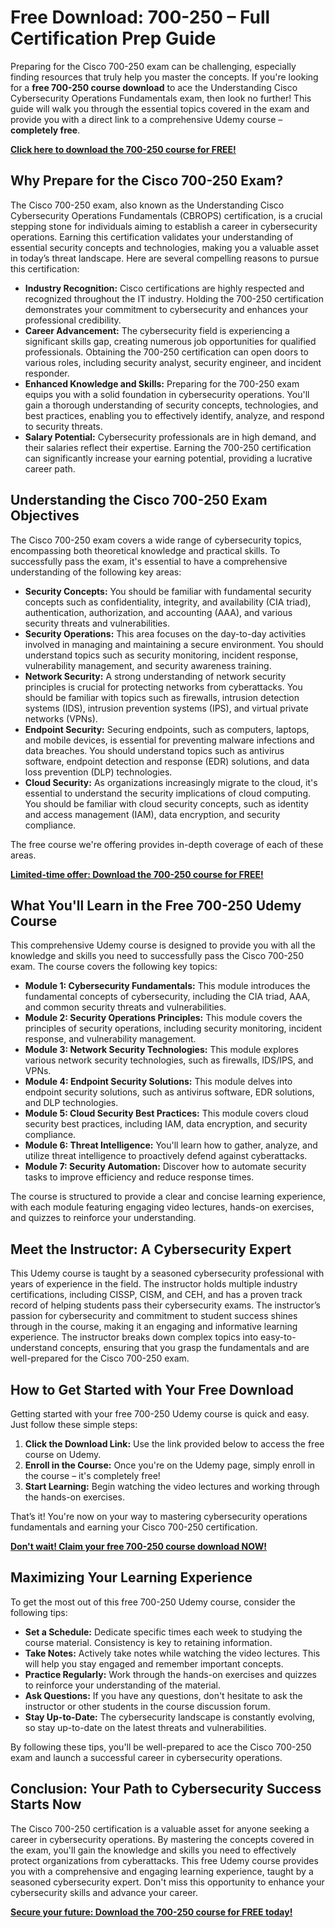 # Free Download: 700-250 – Full Certification Prep Guide

Preparing for the Cisco 700-250 exam can be challenging, especially finding resources that truly help you master the concepts. If you're looking for a **free 700-250 course download** to ace the Understanding Cisco Cybersecurity Operations Fundamentals exam, then look no further! This guide will walk you through the essential topics covered in the exam and provide you with a direct link to a comprehensive Udemy course – **completely free**.

[**Click here to download the 700-250 course for FREE!**](https://udemywork.com/700-250)

## Why Prepare for the Cisco 700-250 Exam?

The Cisco 700-250 exam, also known as the Understanding Cisco Cybersecurity Operations Fundamentals (CBROPS) certification, is a crucial stepping stone for individuals aiming to establish a career in cybersecurity operations. Earning this certification validates your understanding of essential security concepts and technologies, making you a valuable asset in today’s threat landscape. Here are several compelling reasons to pursue this certification:

*   **Industry Recognition:** Cisco certifications are highly respected and recognized throughout the IT industry. Holding the 700-250 certification demonstrates your commitment to cybersecurity and enhances your professional credibility.
*   **Career Advancement:** The cybersecurity field is experiencing a significant skills gap, creating numerous job opportunities for qualified professionals. Obtaining the 700-250 certification can open doors to various roles, including security analyst, security engineer, and incident responder.
*   **Enhanced Knowledge and Skills:** Preparing for the 700-250 exam equips you with a solid foundation in cybersecurity operations. You'll gain a thorough understanding of security concepts, technologies, and best practices, enabling you to effectively identify, analyze, and respond to security threats.
*   **Salary Potential:** Cybersecurity professionals are in high demand, and their salaries reflect their expertise. Earning the 700-250 certification can significantly increase your earning potential, providing a lucrative career path.

## Understanding the Cisco 700-250 Exam Objectives

The Cisco 700-250 exam covers a wide range of cybersecurity topics, encompassing both theoretical knowledge and practical skills. To successfully pass the exam, it's essential to have a comprehensive understanding of the following key areas:

*   **Security Concepts:** You should be familiar with fundamental security concepts such as confidentiality, integrity, and availability (CIA triad), authentication, authorization, and accounting (AAA), and various security threats and vulnerabilities.
*   **Security Operations:** This area focuses on the day-to-day activities involved in managing and maintaining a secure environment. You should understand topics such as security monitoring, incident response, vulnerability management, and security awareness training.
*   **Network Security:** A strong understanding of network security principles is crucial for protecting networks from cyberattacks. You should be familiar with topics such as firewalls, intrusion detection systems (IDS), intrusion prevention systems (IPS), and virtual private networks (VPNs).
*   **Endpoint Security:** Securing endpoints, such as computers, laptops, and mobile devices, is essential for preventing malware infections and data breaches. You should understand topics such as antivirus software, endpoint detection and response (EDR) solutions, and data loss prevention (DLP) technologies.
*   **Cloud Security:** As organizations increasingly migrate to the cloud, it's essential to understand the security implications of cloud computing. You should be familiar with cloud security concepts, such as identity and access management (IAM), data encryption, and security compliance.

The free course we're offering provides in-depth coverage of each of these areas.

[**Limited-time offer: Download the 700-250 course for FREE!**](https://udemywork.com/700-250)

## What You'll Learn in the Free 700-250 Udemy Course

This comprehensive Udemy course is designed to provide you with all the knowledge and skills you need to successfully pass the Cisco 700-250 exam. The course covers the following key topics:

*   **Module 1: Cybersecurity Fundamentals:** This module introduces the fundamental concepts of cybersecurity, including the CIA triad, AAA, and common security threats and vulnerabilities.
*   **Module 2: Security Operations Principles:** This module covers the principles of security operations, including security monitoring, incident response, and vulnerability management.
*   **Module 3: Network Security Technologies:** This module explores various network security technologies, such as firewalls, IDS/IPS, and VPNs.
*   **Module 4: Endpoint Security Solutions:** This module delves into endpoint security solutions, such as antivirus software, EDR solutions, and DLP technologies.
*   **Module 5: Cloud Security Best Practices:** This module covers cloud security best practices, including IAM, data encryption, and security compliance.
*   **Module 6: Threat Intelligence:** You'll learn how to gather, analyze, and utilize threat intelligence to proactively defend against cyberattacks.
*   **Module 7: Security Automation:** Discover how to automate security tasks to improve efficiency and reduce response times.

The course is structured to provide a clear and concise learning experience, with each module featuring engaging video lectures, hands-on exercises, and quizzes to reinforce your understanding.

## Meet the Instructor: A Cybersecurity Expert

This Udemy course is taught by a seasoned cybersecurity professional with years of experience in the field. The instructor holds multiple industry certifications, including CISSP, CISM, and CEH, and has a proven track record of helping students pass their cybersecurity exams. The instructor’s passion for cybersecurity and commitment to student success shines through in the course, making it an engaging and informative learning experience. The instructor breaks down complex topics into easy-to-understand concepts, ensuring that you grasp the fundamentals and are well-prepared for the Cisco 700-250 exam.

## How to Get Started with Your Free Download

Getting started with your free 700-250 Udemy course is quick and easy. Just follow these simple steps:

1.  **Click the Download Link:** Use the link provided below to access the free course on Udemy.
2.  **Enroll in the Course:** Once you're on the Udemy page, simply enroll in the course – it's completely free!
3.  **Start Learning:** Begin watching the video lectures and working through the hands-on exercises.

That’s it! You're now on your way to mastering cybersecurity operations fundamentals and earning your Cisco 700-250 certification.

[**Don't wait! Claim your free 700-250 course download NOW!**](https://udemywork.com/700-250)

## Maximizing Your Learning Experience

To get the most out of this free 700-250 Udemy course, consider the following tips:

*   **Set a Schedule:** Dedicate specific times each week to studying the course material. Consistency is key to retaining information.
*   **Take Notes:** Actively take notes while watching the video lectures. This will help you stay engaged and remember important concepts.
*   **Practice Regularly:** Work through the hands-on exercises and quizzes to reinforce your understanding of the material.
*   **Ask Questions:** If you have any questions, don't hesitate to ask the instructor or other students in the course discussion forum.
*   **Stay Up-to-Date:** The cybersecurity landscape is constantly evolving, so stay up-to-date on the latest threats and vulnerabilities.

By following these tips, you'll be well-prepared to ace the Cisco 700-250 exam and launch a successful career in cybersecurity operations.

## Conclusion: Your Path to Cybersecurity Success Starts Now

The Cisco 700-250 certification is a valuable asset for anyone seeking a career in cybersecurity operations. By mastering the concepts covered in the exam, you'll gain the knowledge and skills you need to effectively protect organizations from cyberattacks. This free Udemy course provides you with a comprehensive and engaging learning experience, taught by a seasoned cybersecurity expert. Don't miss this opportunity to enhance your cybersecurity skills and advance your career.

**[Secure your future: Download the 700-250 course for FREE today!](https://udemywork.com/700-250)**
